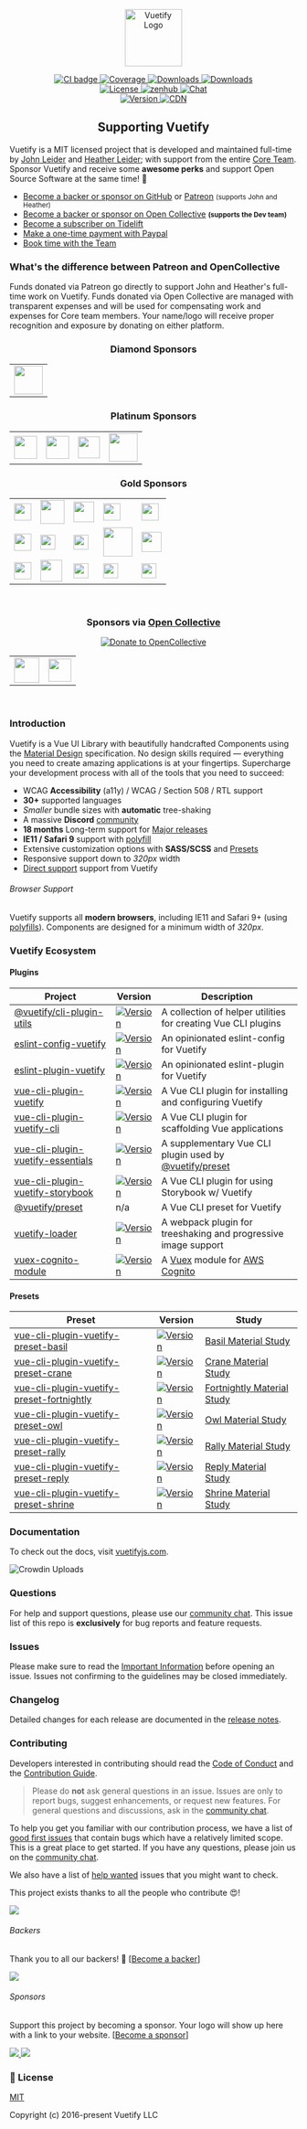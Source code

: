 <p align="center">
  <a href="https://vuetifyjs.com" target="_blank">
    <img alt="Vuetify Logo" width="100" src="https://cdn.vuetifyjs.com/images/logos/logo.svg">
  </a>
</p>

<p align="center">
  <a href="https://github.com/vuetifyjs/vuetify/actions?query=workflow%3ACI">
    <img src="https://github.com/vuetifyjs/vuetify/workflows/CI/badge.svg?branch=master&event=push" alt="CI badge">
  </a>
  <a href="https://codecov.io/gh/vuetifyjs/vuetify">
    <img src="https://img.shields.io/codecov/c/github/vuetifyjs/vuetify.svg" alt="Coverage">
  </a>
  <a href="https://www.npmjs.com/package/vuetify">
    <img src="https://img.shields.io/npm/dt/vuetify.svg" alt="Downloads">
  </a>
  <a href="https://www.npmjs.com/package/vuetify">
    <img src="https://img.shields.io/npm/dm/vuetify.svg" alt="Downloads">
  </a>
  <br>
  <a href="https://github.com/vuetifyjs/vuetify/blob/master/LICENSE.md">
    <img src="https://img.shields.io/npm/l/vuetify.svg" alt="License">
  </a>
  <a href="https://app.zenhub.com/workspace/o/vuetifyjs/vuetify/boards">
    <img src="https://img.shields.io/badge/Managed_with-ZenHub-5e60ba.svg" alt="zenhub">
  </a>
  <a href="https://community.vuetifyjs.com">
    <img src="https://discordapp.com/api/guilds/340160225338195969/widget.png" alt="Chat">
  </a>
  <br>
  <a href="https://www.npmjs.com/package/vuetify">
    <img src="https://img.shields.io/npm/v/vuetify.svg" alt="Version">
  </a>
  <a href="https://cdnjs.com/libraries/vuetify">
    <img src="https://img.shields.io/cdnjs/v/vuetify.svg" alt="CDN">
  </a>
</p>

<h2 align="center">Supporting Vuetify</h2>

Vuetify is a MIT licensed project that is developed and maintained full-time by [John Leider](https://github.com/johnleider) and [Heather Leider](https://github.com/heatherleider); with support from the entire [Core Team](https://vuetifyjs.com/about/meet-the-team/). Sponsor Vuetify and receive some **awesome perks** and support Open Source Software at the same time! 🎉

<ul>
  <li>
    <a href="https://github.com/users/johnleider/sponsorship">Become a backer or sponsor on GitHub</a>
    or <a href="https://www.patreon.com/vuetify">Patreon</a> <small>(supports John and Heather)</small>
  </li>
  <li>
    <a href="https://opencollective.com/vuetify">Become a backer or sponsor on Open Collective</a>
    <strong><small>(supports the Dev team)</small></strong>
  </li>
  <li>
    <a href="https://tidelift.com/subscription/request-a-demo?utm_source=npm-vuetify&utm_medium=referral&utm_campaign=enterprise">Become a subscriber on Tidelift</a>
  </li>
  <li>
    <a href="https://paypal.me/vuetify">Make a one-time payment with Paypal</a>
  </li>
  <li>
    <a href="https://vuetifyjs.com/introduction/support/?ref=github">Book time with the Team</a>
  </li>
</ul>

### What's the difference between Patreon and OpenCollective

Funds donated via Patreon go directly to support John and Heather's full-time work on Vuetify. Funds donated via Open Collective are managed with transparent expenses and will be used for compensating work and expenses for Core team members. Your name/logo will receive proper recognition and exposure by donating on either platform.

<h3 align="center"><b>Diamond Sponsors</b></h3>

<table>
  <tbody>
    <tr>
      <td>
        <a href="https://www.qomplx.com/?ref=vuetify-github">
          <img height="50px" src="https://cdn.vuetifyjs.com/images/backers/QOMPLX.png">
        </a>
      </td>
    </tr>
  </tbody>
</table>

<h3 align="center"><b>Platinum Sponsors</b></h3>

<table>
  <tbody>
    <tr>
      <td>
        <a href="https://careers.lmax.com/?utm_source=vuetify&utm_medium=github-link&utm_campaign=lmax-careers">
          <img height="40px" src="https://cdn.vuetifyjs.com/images/backers/lmax-exchange.png">
        </a>
      </td>
      <td>
        <a href="http://intygrate.com/?ref=vuetify-github">
          <img height="40px" src="https://cdn.vuetifyjs.com/images/backers/intygrate.png">
        </a>
      </td>
      <td>
        <a href="http://vuemastery.com/?ref=vuetify-github">
          <img height="38px" src="https://cdn.vuetifyjs.com/images/backers/vuemastery.svg">
        </a>
      </td>
      <td>
        <a href="http://crossword-solver.io/">
          <img height="50px" src="https://cdn.cosmicjs.com/098aa4e0-9749-11eb-bf6a-1ffd0f06b0f7-crossword-solver-logo-light.svg">
        </a>
      </td>
    </tr>
  </tbody>
</table>

<h3 align="center"><b>Gold Sponsors</b></h3>

<table>
  <tbody>
    <tr>
      <td>
        <a href="https://application.rategenius.com/?ref=vuetify-github">
          <img height="30px" src="https://cdn.vuetifyjs.com/images/backers/rate-genius.png">
        </a>
      </td>
      <td>
        <a href="https://www.digitalmaas.com/?ref=vuetify-github">
          <img height="42px" src="https://cdn.vuetifyjs.com/images/backers/digital-maas.svg">
        </a>
      </td>
      <td>
        <a href="https://analytics.quantedsquare.com/">
          <img height="36px" src="https://cdn.vuetifyjs.com/docs/images/sponsors/logos/quanted-square-light-sm.png">
        </a>
      </td>
      <td>
        <a href="https://www.hypeinnovation.com/home?ref=vuetify-github">
          <img height="30px" src="https://cdn.vuetifyjs.com/images/backers/hype-logo-light.svg">
        </a>
      </td>
      <td>
        <a href="https://www.cosmicjs.com/?ref=vuetify-github">
          <img height="30px" src="https://cdn.vuetifyjs.com/images/backers/cosmic-logo-light.svg">
        </a>
      </td>
    </tr>
    <tr></tr>
    <tr>
      <td>
        <a href="https://www.cosmicjs.com/?ref=vuetify-github">
          <img height="30px" src="https://cdn.cosmicjs.com/ae13a830-974a-11eb-bf6a-1ffd0f06b0f7-papersowl-logo-light.png">
        </a>
      </td>
      <td>
        <a href="https://www.elfo.net/?ref=vuetify-github">
          <img height="26px" src="https://cdn.cosmicjs.com/9e2dd530-974a-11eb-bf6a-1ffd0f06b0f7-elfo-logo-light.png">
        </a>
      </td>
      <td>
        <a href="https://www.dealerdesk.de/?ref=vuetify-github">
          <img height="26px" src="https://cdn.vuetifyjs.com/docs/images/sponsors/logos/dealerdesk-light-sm.png">
        </a>
      </td>
      <td>
        <a href="https://writersperhour.com/buy-essay">
          <img height="51px" src="https://cdn.vuetifyjs.com/docs/images/sponsors/logos/writers-per-hour.png">
        </a>
      </td>
      <td>
        <a href="https://www.ionos.com/partner?utm_source=Vue&utm_medium=paid-social&utm_campaign=ION-USA-VUE-ABP-AWR-AgencyBusiness&utm_term=&utm_content=ION-USA-VUE-ABP-AWR-AgencyBusiness&ac=OM.US.USo54K418913T7073a"">
          <img height="35px" src="https://cdn.vuetifyjs.com/docs/images/sponsors/logos/ionos-light-sm.png">
        </a>
      </td>
    </tr>
    <tr></tr>
    <tr>
      <td>
        <a href="https://www.topratedcasinosites.co.uk/">
          <img height="30px" src="https://cdn.cosmicjs.com/d5a76910-9748-11eb-bf6a-1ffd0f06b0f7-toprated-light.png">
        </a>
      </td>
      <td>
        <a href="https://aussiecasinohex.com/">
          <img height="38px" src="https://cdn.cosmicjs.com/5e118ca0-9748-11eb-bf6a-1ffd0f06b0f7-hex-light.png">
        </a>
      </td>
      <td>
        <a href="https://www.sumcumo.com/">
          <img height="26px" src="https://cdn.cosmicjs.com/cd0aa3a0-974b-11eb-bf6a-1ffd0f06b0f7-sun-light.png">
        </a>
      </td>
      <td>
        <a href="https://www.leoboost.com/">
          <img height="26px" src="https://cdn.cosmicjs.com/bfb5d890-9747-11eb-bf6a-1ffd0f06b0f7-leo-light.png">
        </a>
      </td>
      <td>
        <a href="https://goread.io/buy-instagram-followers">
          <img height="26px" src="https://cdn.cosmicjs.com/3ab46070-9711-11eb-b593-972a7dbc1054-goread-light.png">
        </a>
      </td>
    </tr>
  </tbody>
</table>

<br>

<h3 align="center"><b>Sponsors via <a href="https://opencollective.com/vuetify">Open Collective</a></b></h3>

<div align="center">
  <a href="https://opencollective.com/vuetify">
    <img src="https://opencollective.com/static/images/become_sponsor.svg" alt="Donate to OpenCollective">
  </a>
  <br>
</div>

<!-- start bronze oc sponsors -->
<table>
  <tbody>
    <tr>
      <td>
        <a href="http://crossword-solver.io/?ref=vuetify-github">
          <img height="44px" src="https://cdn.vuetifyjs.com/docs/images/sponsors/logos/crossword-solver-logo-light.svg">
        </a>
      </td>
      <td>
        <a href="https://volleyballlife.com/">
          <img src="https://cdn.vuetifyjs.com/docs/images/sponsors/logos/volleyballlife-logo-light.png" height="40">
        </a>
      </td>
    </tr>
  </tbody>
</table>
<!-- end bronze oc sponsors -->

</div>

<br>

### Introduction

Vuetify is a Vue UI Library with beautifully handcrafted Components using the [Material Design](https://material.io/guidelines/) specification. No design skills required — everything you need to create amazing applications is at your fingertips. Supercharge your development process with all of the tools that you need to succeed:

- WCAG **Accessibility** (a11y) / WCAG / Section 508 / RTL support
- **30+** supported languages
- _Smaller_ bundle sizes with **automatic** tree-shaking
- A massive **Discord** [community](https://community.vuetifyjs.com)
- **18 months** Long-term support for [Major releases](https://vuetifyjs.com/introduction/long-term-support/)
- **IE11 / Safari 9** support with [polyfill](https://vuetifyjs.com/getting-started/browser-support/)
- Extensive customization options with **SASS/SCSS** and [Presets](https://vuetifyjs.com/features/presets/)
- Responsive support down to _320px_ width
- [Direct support](https://vuetifyjs.com/introduction/support/) support from Vuetify

###### Browser Support

Vuetify supports all **modern browsers**, including IE11 and Safari 9+ (using [polyfills](https://vuetifyjs.com/getting-started/quick-start#ie-11-amp-safari-9-support)). Components are designed for a minimum width of _320px_.

### Vuetify Ecosystem
#### Plugins
<table>
  <thead>
    <tr>
      <th>Project</th>
      <th>Version</th>
      <th>Description</th>
    </tr>
  </thead>
  <tbody>
    <tr>
      <td>
        <a href="https://github.com/vuetifyjs/vue-cli-plugins/tree/master/packages/%40vuetify/cli-plugin-utils">@vuetify/cli-plugin-utils</a>
      </td>
      <td>
        <a href="https://www.npmjs.com/package/@vuetify/cli-plugin-utils">
          <img src="https://img.shields.io/npm/v/@vuetify/cli-plugin-utils.svg" alt="Version">
        </a>
      </td>
      <td>
        A collection of helper utilities for creating Vue CLI plugins
      </td>
    </tr>
    <tr>
      <td>
        <a href="https://github.com/vuetifyjs/eslint-config-vuetify">eslint-config-vuetify</a>
      </td>
      <td>
        <a href="https://www.npmjs.com/package/eslint-config-vuetify">
          <img src="https://img.shields.io/npm/v/eslint-config-vuetify.svg" alt="Version">
        </a>
      </td>
      <td>
       An opinionated eslint-config for Vuetify
      </td>
    </tr>
    <tr>
      <td>
        <a href="https://github.com/vuetifyjs/eslint-plugin-vuetify">eslint-plugin-vuetify</a>
      </td>
      <td>
        <a href="https://www.npmjs.com/package/eslint-plugin-vuetify">
          <img src="https://img.shields.io/npm/v/eslint-plugin-vuetify.svg" alt="Version">
        </a>
      </td>
      <td>
       An opinionated eslint-plugin for Vuetify
      </td>
    </tr>
    <tr>
      <td>
        <a href="https://github.com/vuetifyjs/vue-cli-plugins/tree/master/packages/vue-cli-plugin-vuetify">vue-cli-plugin-vuetify</a>
      </td>
      <td>
        <a href="https://www.npmjs.com/package/vue-cli-plugin-vuetify">
          <img src="https://img.shields.io/npm/v/vue-cli-plugin-vuetify.svg" alt="Version">
        </a>
      </td>
      <td>
        A Vue CLI plugin for installing and configuring Vuetify
      </td>
    </tr>
    <tr>
      <td>
        <a href="https://github.com/vuetifyjs/vue-cli-plugins/tree/master/packages/vue-cli-plugin-vuetify-cli">vue-cli-plugin-vuetify-cli</a>
      </td>
      <td>
        <a href="https://www.npmjs.com/package/vue-cli-plugin-vuetify-cli">
          <img src="https://img.shields.io/npm/v/vue-cli-plugin-vuetify-cli.svg" alt="Version">
        </a>
      </td>
      <td>
        A Vue CLI plugin for scaffolding Vue applications
      </td>
    </tr>
    <tr>
      <td>
        <a href="https://github.com/vuetifyjs/vue-cli-plugins/tree/master/packages/vue-cli-plugin-vuetify-essentials">vue-cli-plugin-vuetify-essentials</a>
      </td>
      <td>
        <a href="https://www.npmjs.com/package/vue-cli-plugin-vuetify-essentials">
          <img src="https://img.shields.io/npm/v/vue-cli-plugin-vuetify-essentials.svg" alt="Version">
        </a>
      </td>
      <td>
        A supplementary Vue CLI plugin used by <a href="https:/github.com/vuetifyjs/preset">@vuetify/preset</a>
      </td>
    </tr>
    <tr>
      <td>
        <a href="https://github.com/vuetifyjs/vue-cli-plugins/tree/master/packages/vue-cli-plugin-vuetify-storybook">vue-cli-plugin-vuetify-storybook</a>
      </td>
      <td>
        <a href="https://www.npmjs.com/package/vue-cli-plugin-vuetify-storybook">
          <img src="https://img.shields.io/npm/v/vue-cli-plugin-vuetify-storybook.svg" alt="Version">
        </a>
      </td>
      <td>
        A Vue CLI plugin for using Storybook w/ Vuetify
      </td>
    </tr>
    <tr>
      <td>
        <a href="https://github.com/vuetifyjs/preset">@vuetify/preset</a>
      </td>
      <td>
        n/a
      </td>
      <td>
       A Vue CLI preset for Vuetify
      </td>
    </tr>
    <tr>
      <td>
        <a href="https://github.com/vuetifyjs/vuetify-loader">vuetify-loader</a>
      </td>
      <td>
        <a href="https://www.npmjs.com/package/vuetify-loader">
          <img src="https://img.shields.io/npm/v/vuetify-loader.svg" alt="Version">
        </a>
      </td>
      <td>
       A webpack plugin for treeshaking and progressive image support
      </td>
    </tr>
    <tr>
      <td>
        <a href="https://github.com/vuetifyjs/vuex/tree/master/packages/cognito-module/">vuex-cognito-module</a>
      </td>
      <td>
        <a href="https://www.npmjs.com/package/@vuetify/vuex-cognito-module">
          <img src="https://img.shields.io/npm/v/@vuetify/vuex-cognito-module.svg" alt="Version">
        </a>
      </td>
      <td>
       A <a href="https://vuex.vuejs.org/">Vuex</a> module for <a href="https://aws.amazon.com/cognito/">AWS Cognito</a>
      </td>
    </tr>
  </tbody>
</table>

#### Presets
<table>
  <thead>
    <tr>
      <th>Preset</th>
      <th>Version</th>
      <th>Study</th>
    </tr>
  </thead>
  <tbody>
    <tr>
      <td>
        <a href="https://github.com/vuetifyjs/vue-cli-plugins/tree/master/packages/%40vuetify/material-studies/templates/vue-cli-plugin-vuetify-preset-basil">vue-cli-plugin-vuetify-preset-basil</a>
      </td>
      <td>
        <a href="https://www.npmjs.com/package/vue-cli-plugin-vuetify-preset-basil">
          <img src="https://img.shields.io/npm/v/vue-cli-plugin-vuetify-preset-basil.svg" alt="Version">
        </a>
      </td>
      <td>
        <a href="https://material.io/design/material-studies/basil.html">Basil Material Study</a>
      </td>
    </tr>
    <tr>
      <td>
        <a href="https://github.com/vuetifyjs/vue-cli-plugins/tree/master/packages/%40vuetify/material-studies/templates/vue-cli-plugin-vuetify-preset-crane">vue-cli-plugin-vuetify-preset-crane</a>
      </td>
      <td>
        <a href="https://www.npmjs.com/package/vue-cli-plugin-vuetify-preset-crane">
          <img src="https://img.shields.io/npm/v/vue-cli-plugin-vuetify-preset-crane.svg" alt="Version">
        </a>
      </td>
      <td>
        <a href="https://material.io/design/material-studies/crane.html">Crane Material Study</a>
      </td>
    </tr>
    <tr>
      <td>
        <a href="https://github.com/vuetifyjs/vue-cli-plugins/tree/master/packages/%40vuetify/material-studies/templates/vue-cli-plugin-vuetify-preset-fortnightly">vue-cli-plugin-vuetify-preset-fortnightly</a>
      </td>
      <td>
        <a href="https://www.npmjs.com/package/vue-cli-plugin-vuetify-preset-fortnightly">
          <img src="https://img.shields.io/npm/v/vue-cli-plugin-vuetify-preset-fortnightly.svg" alt="Version">
        </a>
      </td>
      <td>
        <a href="https://material.io/design/material-studies/fortnightly.html">Fortnightly Material Study</a>
      </td>
    </tr>
    <tr>
      <td>
        <a href="https://github.com/vuetifyjs/vue-cli-plugins/tree/master/packages/%40vuetify/material-studies/templates/vue-cli-plugin-vuetify-preset-owl">vue-cli-plugin-vuetify-preset-owl</a>
      </td>
      <td>
        <a href="https://www.npmjs.com/package/vue-cli-plugin-vuetify-preset-owl">
          <img src="https://img.shields.io/npm/v/vue-cli-plugin-vuetify-preset-owl.svg" alt="Version">
        </a>
      </td>
      <td>
        <a href="https://material.io/design/material-studies/owl.html">Owl Material Study</a>
      </td>
    </tr>
    <tr>
      <td>
        <a href="https://github.com/vuetifyjs/vue-cli-plugins/tree/master/packages/%40vuetify/material-studies/templates/vue-cli-plugin-vuetify-preset-rally">vue-cli-plugin-vuetify-preset-rally</a>
      </td>
      <td>
        <a href="https://www.npmjs.com/package/vue-cli-plugin-vuetify-preset-rally">
          <img src="https://img.shields.io/npm/v/vue-cli-plugin-vuetify-preset-rally.svg" alt="Version">
        </a>
      </td>
      <td>
        <a href="https://material.io/design/material-studies/rally.html">Rally Material Study</a>
      </td>
    </tr>
    <tr>
      <td>
        <a href="https://github.com/vuetifyjs/vue-cli-plugins/tree/master/packages/%40vuetify/material-studies/templates/vue-cli-plugin-vuetify-preset-reply">vue-cli-plugin-vuetify-preset-reply</a>
      </td>
      <td>
        <a href="https://www.npmjs.com/package/vue-cli-plugin-vuetify-preset-reply">
          <img src="https://img.shields.io/npm/v/vue-cli-plugin-vuetify-preset-reply.svg" alt="Version">
        </a>
      </td>
      <td>
        <a href="https://material.io/design/material-studies/reply.html">Reply Material Study</a>
      </td>
    </tr>
    <tr>
      <td>
        <a href="https://github.com/vuetifyjs/vue-cli-plugins/tree/master/packages/%40vuetify/material-studies/templates/vue-cli-plugin-vuetify-preset-shrine">vue-cli-plugin-vuetify-preset-shrine</a>
      </td>
      <td>
        <a href="https://www.npmjs.com/package/vue-cli-plugin-vuetify-preset-shrine">
          <img src="https://img.shields.io/npm/v/vue-cli-plugin-vuetify-preset-shrine.svg" alt="Version">
        </a>
      </td>
      <td>
        <a href="https://material.io/design/material-studies/shrine.html">Shrine Material Study</a>
      </td>
    </tr>
  </tbody>
</table>

### Documentation

To check out the docs, visit [vuetifyjs.com](https://vuetifyjs.com).

![Crowdin Uploads](https://github.com/vuetifyjs/vuetify/workflows/Crowdin%20Uploads/badge.svg?branch=master)

### Questions

For help and support questions, please use our [community chat](https://community.vuetifyjs.com). This issue list of this repo is **exclusively** for bug reports and feature requests.

### Issues

Please make sure to read the [Important Information](https://github.com/vuetifyjs/vuetify/blob/master/.github/CONTRIBUTING.md#important-information) before opening an issue. Issues not confirming to the guidelines may be closed immediately.

### Changelog

Detailed changes for each release are documented in the [release notes](https://github.com/vuetifyjs/vuetify/releases).

### Contributing

Developers interested in contributing should read the [Code of Conduct](./CODE_OF_CONDUCT.md) and the [Contribution Guide](https://vuetifyjs.com/getting-started/contributing).

> Please do **not** ask general questions in an issue. Issues are only to report bugs, suggest
  enhancements, or request new features. For general questions and discussions, ask in the [community chat](https://community.vuetifyjs.com/).

To help you get you familiar with our contribution process, we have a list of [good first issues](https://github.com/vuetifyjs/vuetify/labels/good%20first%20issue) that contain bugs which have a relatively limited scope. This is a great place to get started. If you have any questions, please join us on the [community chat](https://community.vuetifyjs.com).

We also have a list of [help wanted](https://github.com/vuetifyjs/vuetify/labels/help%20wanted) issues that you might want to check.

This project exists thanks to all the people who contribute 😍!

<a href="https://github.com/vuetifyjs/vuetify/graphs/contributors"><img src="https://opencollective.com/vuetify/contributors.svg?width=890&button=false" /></a>

###### Backers

Thank you to all our backers! 🙏 [[Become a backer](https://opencollective.com/vuetify#backer)]

<a href="https://opencollective.com/vuetify#backers" target="_blank"><img src="https://opencollective.com/vuetify/backers.svg?width=890"></a>

###### Sponsors

Support this project by becoming a sponsor. Your logo will show up here with a link to your website. [[Become a sponsor](https://opencollective.com/vuetify#sponsor)]

<a href="https://opencollective.com/vuetify/sponsor/0/website" target="_blank">
  <img src="https://opencollective.com/vuetify/sponsor/0/avatar.svg">
</a>
<a href="https://opencollective.com/vuetify/sponsor/1/website" target="_blank">
  <img src="https://opencollective.com/vuetify/sponsor/1/avatar.svg">
</a>

### 📑 License

[MIT](http://opensource.org/licenses/MIT)

Copyright (c) 2016-present Vuetify LLC
